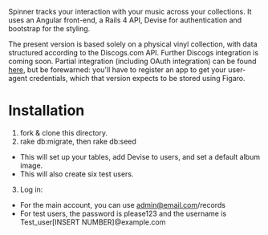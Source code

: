 Spinner tracks your interaction with your music across your collections. It uses an Angular front-end, a Rails 4 API, Devise for authentication and bootstrap for the styling. 

The present version is based solely on a physical vinyl collection, with data structured according to the Discogs.com API. Further Discogs integration is coming soon. Partial integration (including OAuth integration) can be found [here](https://github.com/authorbeard/spinner-rails-assessment), but be forewarned: you'll have to register an app to get your user-agent credentials, which that version expects to be stored using Figaro. 

# Installation

1. fork & clone this directory. 
2. rake db:migrate, then rake db:seed
  * This will set up your tables, add Devise to users, and set a default album image. 
  * This will also create six test users.
3. Log in: 
  * For the main account, you can use admin@email.com/records
  * For test users, the password is please123 and the username is Test_user[INSERT NUMBER]@example.com


